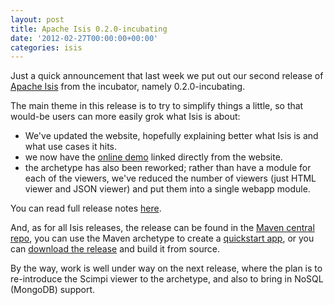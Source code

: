 ```yaml
---
layout: post
title: Apache Isis 0.2.0-incubating
date: '2012-02-27T00:00:00+00:00'
categories: isis
---
```

<p>Just a quick announcement that last week we put out our second release of <a href="http://incubator.apache.org/isis" title="Apache Isis (incubating)" target="_blank">Apache Isis</a> from the incubator, namely 0.2.0-incubating.

</p>
  <p>The main theme in this release is to try to simplify things a little, so that would-be users can more easily grok what Isis is about:
</p>
  <ul> 
    <li>We've updated the website, hopefully explaining better what Isis is and what use cases it hits.</li> 
    <li>we now have the <a href="http://mmyco.co.uk:8180/isis-onlinedemo" title="Isis online demo" target="_blank">online demo</a> linked directly from the website.</li> 
    <li>the archetype has also been reworked; rather than have a module for each of the viewers, we've reduced the number of viewers (just HTML viewer and JSON viewer) and put them into a single webapp module.</li> 
  </ul> 
  <p>You can read full release notes <a href="http://incubator.apache.org/isis/release-notes-0.2.0-incubating.html" title="Isis 0.2.0-incubating" target="_blank">here</a>.

</p>
  <p>And, as for all Isis releases, the release can be found in the <a href="http://search.maven.org" target="_blank">Maven central repo</a>, you can use the Maven archetype to create a <a href="http://incubator.apache.org/isis/quick-start.html" target="_blank">quickstart app</a>, or you can <a href="http://incubator.apache.org/isis/downloads.html" target="_blank">download the release</a> and build it from source.

</p>
  <p>By the way, work is well under way on the next release, where the plan is to re-introduce the Scimpi viewer to the archetype, and also to bring in NoSQL (MongoDB) support.

</p>
